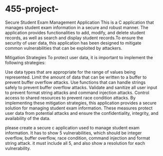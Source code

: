 # 455-project-

Secure Student Exam Management Application
This is a C application that manages student exam information in a secure and robust manner. The application provides functionalities to add, modify, and delete student records, as well as search and display student records.To ensure the security of user data, this application has been designed to mitigate common vulnerabilities that can be exploited by attackers.


Mitigation Strategies
To protect user data, it is important to implement the following strategies:

Use data types that are appropriate for the range of values being represented.
Limit the amount of data that can be written to a buffer to prevent buffer overflow attacks.
Use functions that can handle strings safely to prevent buffer overflow attacks.
Validate and sanitize all user input to prevent format string attacks and command injection attacks.
Control access to shared resources to prevent race condition attacks.
By implementing these mitigation strategies, this application provides a secure solution for managing student exam information. These measures protect user data from potential attacks and ensure the confidentiality, integrity, and availability of the data.

please create  a secure c  application used to manage student exam information. It has to show 5 vulnerabilities, which should be integer overflow, buffer overflow, race condition, command injection and format string attack. it must include all 5, and also show a resolution for each vulnerability.

